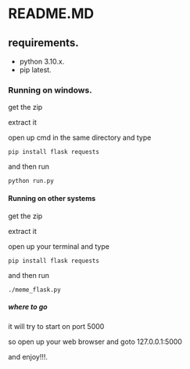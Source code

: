 # README.MD

## requirements.
- python 3.10.x.
- pip latest.

### Running on windows.
get the zip

extract it

open up cmd in the same directory and type
```
pip install flask requests
```
and then run
```
python run.py
```
#### Running on other systems
get the zip

extract it

open up your terminal and type
```
pip install flask requests
```
and then run
```
./meme_flask.py
```
##### where to go
it will try to start on port 5000

so open up your web browser and goto 127.0.0.1:5000

and enjoy!!!.